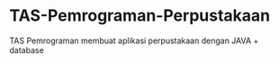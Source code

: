 # TAS-Pemrograman-Perpustakaan
TAS Pemrograman membuat aplikasi perpustakaan dengan JAVA + database
